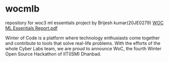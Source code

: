 # wocmlb
repository for woc3 ml essentials project by Brijesh kumar(20JE0279)
[WOC ML Essentials Report.pdf](https://github.com/bk167465/woc-ML-Essentials/files/6294485/WOC.ML.Essentials.Report.pdf)

Winter of Code is a platform where technology enthusiasts come together and contribute to tools that solve real-life problems. With the efforts of the whole Cyber Labs team, we are proud to announce WoC, the fourth Winter Open Source Hackathon of IIT(ISM) Dhanbad.

